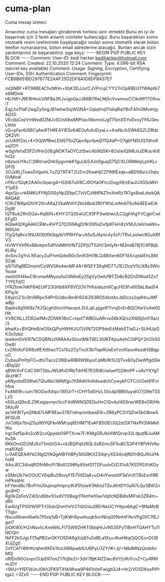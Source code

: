 # cuma-plan
Cuma mesajı üreteci

Amacımız cuma mesajları göndererek herkesi sinir etmektir.Bunu en iyi ile başarmak için 3 farklı anlamlı cümleler kullancağız. Bunu başardıktan sonra otomatik resim üretiminide başalyacağız ondan sonra otomatik olarak bütün telefon numaralarına, bütün email adreslerine atacağız. Bunları ancak sizin yardımlarınız ile başarabiliriz. 
pgp keyz:
-----BEGIN PGP PUBLIC KEY BLOCK-----
Comment: User-ID:	kedi hacker <kedihacker@hotmail.com>
Comment: Created:	22.10.2020 12:24
Comment: Type:	4.096-bit RSA (secret key available)
Comment: Usage:	Signing, Encryption, Certifying User-IDs, SSH Authentication
Comment: Fingerprint:	FCB9B651BD297677E2AAF25D2DF8A1D8DFB437E7


mQINBF+RT98BEAChcMHn+XbK3DJJx/CJVPrcqCYY27nOpRBEGTfWApNi7e6MDnik
t4LhW+J9ERHesl/zNFBa3fLIvJgo0aJJ69Bl76eLMj5cVvsmxoCCtkdW17O0vuiT
EqjLhcPlaF2wgZy0ogJ81whwSojWQNA+OqIqVrqTfxkqRqY8cF41nOMvmtjyAD25
VEcibjCezVmWsd0ZMJvSCnA9wM9Yao/IikkmiolJgT7SmXSYoDxxy1Y6J3evLbHe
vQ+pFpr6/8BCyAw9TH9E4YIESv64EOufufoIDyaLc+XwNc/kSWk6SZLDRdzQK2Vh
zcUA91ZeLr4+5QjWfBwLEld57SxZQpc6pcfpeQ11Q4aP+O7gbFNSUQ7dhoRxaZOY
wSgVehxE5FZofHxG0EgNOKTaOYCztSwc4b9QSK+8OsIwlQ9i8JxzERra/4r8fxQz
n6zsoUYAcC3lRltriwGhkSygvmkK1guUk5JUn0guqG75jCXLORMkIpLphKLvGFiS
3OJz6LjTuws5VgwhL7uZQTBT4T2UZm2KaaHjCZf1NREsqk+aBD5BxUJ3qIz0VMmK
nYKcc1QqK2AA0n3qwrg4+ISSl67uX9CJ0OYaOFtczDxg/I9/zEwJU3GSoWHY1yR3
4qxSjc+rk4MKUfYNjG0SyNp2EbpC7ziVCzMtPAZ1mXmRz7ATgx8seLdwkQARAQAB
tCRrZWRpIGhhY2tlciA8a2VkaWhhY2tlckBob3RtYWlsLmNvbT6JAk4EEwEIADgW
IQT8ubZRvSl2d+Kq8l0t+KHY37Q35wUCX5FP3wIbIwULCQgHAgYVCgkICwIEFgID
AQIeAQIXgAAKCRAt+KHY37Q359AgD/9rD95sDvfpKFkH4zVMJUleVmeWn+96llUm
l7jyQ1q8xx3NUXI3itXN3qy6/VPRHYw+A5oSJ6yxc4y3cF/TRvLsolwc9GuXRfV3
HVWYVHfKx8Botqnr54fVxMtHVfkT2DPjUT1UhV3mIyN+M3nxB78j1C6PBijbKURy
dvSovZgYvL1tEacyZulFhmQdwB0c5mR3Hi18LQ4B0wn6DF5tX/ujsbIEhLBMSZqk
qSITd1gBB2imjnVCzWV5KoAeoMF4A+W5EY3XqMD7TJ1E/ZIozV5UX8z3Wlc1suse
owzh0H4koC9cvnwMNyoufuG9MmEy25gVyOeA/fBTZb8cB2DnDWod3Zs7TYfSTd/C
tYRZtnw7eKF6AEUIF23GHb8XP8Vf2OV7Hhsiduzn9CgcH53Fx60SkL8ad54KPqJe
E8yjiciZ3v3hVBRpc54PrSUdbc8m8rR24iZ63ROS4lotAcJbDczs2qdHruJMFwBp
8apks9g5tK8x7K2QcghSIocVHacqoL3ULqILpjgxtP7vrq5vEnBQCKw1/cAeKGHb
VV8CNLL2DR2aifMvZOlWK18oC+tqxtTWBDiuARrvu56kXQ/xzXl6lSjhnY9a/z/3
bhwKx+BVQHeB/eOSkQjPyHWHU/U7jVIN72GP9doEzMabSTlaGJ+SUHUpQK3x0zbz
IewbmGVKR7kCDQRfkU/fARAAzSIixxtMkT8ELSi0KFKpuAshCGIPQY2hOV50Dw8/
LvZRhXcFDR9ztfEXt6IwcTCs15z2CyTxcX3b7IqeRUeEsYzcKIauvKezdHSBqpuO
CybsuPmYpFO+dtUTacs239lEwRIBRW9byuCqMb1K5UQTxv6OyDwWfgd3IerB1qQV
qBWrXvFCdC3W72bxJWUtfvD1RoTdrHE7EGRi8UwIuefGQ9mPF+oAvYXYgT4kzHKT
yANyobd5S9lwt7Qlu8bicWAWgo7KMsKHoKdswdvhCywykFOTC/l/iOeI81Fmhfox
FxAM/8t+ium78OGwX4tpv1XEOrT+/CHY5d0HzL5Ss4p18Bl0uysKO7j39eTS5Lz5
n50LpQ9xdLZ9Kxqjqvrqv0ccF4d8WNQDEGuHvClQv4yI403rwrWE8vGR/Hk5KtuW
ax1AF8tTyxQNb67LMFREav3787/ahqctmbwsEIh+2R6yPCGYQDwSbO8ow58FlSU8
JvCd6jx7bvjZGp90YQFknWM/yq6EHM71EvAFB50lEUGj2d/SXTNxPll3lAMkKfKe
hgc5ef5p4n2uW2cxQpyebG9PTXvw7F/KMgGRJikiXWlQrvp32LdpqfBJuAMitu3A
RKkOmGD2MJXoT5m0/G4+rdJBQPqlU9QLSzB2mu5F5u8CS3P4YBfVHVttuma6iXp5
t+0AEQEAAYkCNgQYAQgAIBYhBPy5tlG9KXZ34qryXS34odjftDfnBQJfkU/fAhsM
AAoJEC34odjftDfnMrcP/18olO296lIy6XetGfTDFuutxO/D31sA7KEDfGXhKGyw
xSMsUb7wOOUCV6qiBu59svyFf57V6Dq8+uG4nYwoeXP3dVnXTBsEsnf9BmPksqHc
kFYend6c7BvPrhU0ujnvpfmpny9Uf5fziwK5Mmz72oJKHDY0yN7LQy3BW2ngo4HO
Rg0kZe0oVZ4iSnd0bv1OxdVY08agrFNmfwt0w/VqltcNDBi6sMIFsk3ZR4m+dRli
Ew4I/gTPS0IW5PTrO5dxQhmYsIV27iQ0nIu2BErNsUCYHtpn6AgC+9NaMzBT5gju
NscuWoemNwfo7f0xq1sB+TjiKWrByuxhuqb5vnNhq00NnhtFNvVFg0VC1fEJgot7
joOKWX/H2xNsvhLKneWkLFl7SW9ZHKT0btqHrJvN535PyTlBnHTGAHYTu7II9DQH
fbFF2kSJgLFf3qPB2wGKYO5DA6gX/pEfuGdBLa1Xu+dhxH6qOjQCEcnOOBXUjZg0
2nYCATr86rttUqhm9XEk1ltoUlI88pwbX/U8PyLOZY/lK+Jj/+N8dMNzQmb6nM0j
nRIDv9GOsvprOUpER7onZ17hjBe2I+3dV7BjK4IZDwc6VYjUKrFcvZ+Cy4RMmJDY
+9HJ+YfEFWJnJ0Kh2FK9TXfAiWwa9P461nlmFwigb3J4+Hr2/VO5DKssPiPrtga2
=3Zx0
-----END PGP PUBLIC KEY BLOCK-----

